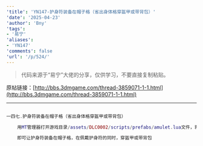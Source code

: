```yaml
---
'title': 'YN147-护身符装备在帽子格（省出身体格穿盔甲或带背包）'
'date': '2025-04-23'
'author': 'Bny'
'tags':
- '易宁'
'aliases':
- 'YN147'
'comments': false
'url': '/p/524/'
---
```


> 代码来源于“易宁”大佬的分享，仅供学习，不要直接复制粘贴。

原帖链接：[http://bbs.3dmgame.com/thread-3859071-1-1.html](http://bbs.3dmgame.com/thread-3859071-1-1.html)

---

```lua  

一四七.护身符装备在帽子格（省出身体格穿盔甲或带背包）

	用MT管理器打开游戏目录/assets/DLC0002/scripts/prefabs/amulet.lua文件，将inst.components.equippable.equipslot = EQUIPSLOTS.BODY替换为inst.components.equippable.equipslot = EQUIPSLOTS.HEAD

	即可让护身符装备在帽子格，在佩戴护身符的同时，穿盔甲或带背包

```  

